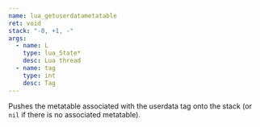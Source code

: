 ```yaml
---
name: lua_getuserdatametatable
ret: void
stack: "-0, +1, -"
args:
  - name: L
    type: lua_State*
    desc: Lua thread
  - name: tag
    type: int
    desc: Tag
---
```


Pushes the metatable associated with the userdata tag onto the stack (or `nil` if there is no associated metatable).
